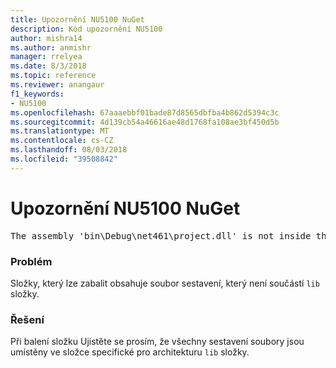 ```yaml
---
title: Upozornění NU5100 NuGet
description: Kód upozornění NU5100
author: mishra14
ms.author: anmishr
manager: rrelyea
ms.date: 8/3/2018
ms.topic: reference
ms.reviewer: anangaur
f1_keywords:
- NU5100
ms.openlocfilehash: 67aaaebbf01bade87d8565dbfba4b862d5394c3c
ms.sourcegitcommit: 4d139cb54a46616ae48d1768fa108ae3bf450d5b
ms.translationtype: MT
ms.contentlocale: cs-CZ
ms.lasthandoff: 08/03/2018
ms.locfileid: "39508842"
---
```

# <a name="nuget-warning-nu5100"></a>Upozornění NU5100 NuGet
<pre>The assembly 'bin\Debug\net461\project.dll' is not inside the 'lib' folder and hence it won't be added as a reference when the package is installed into a project. Move it into the 'lib' folder if it needs to be referenced.</pre>

### <a name="issue"></a>Problém

Složky, který lze zabalit obsahuje soubor sestavení, který není součástí `lib` složky.


### <a name="solution"></a>Řešení

Při balení složku Ujistěte se prosím, že všechny sestavení soubory jsou umístěny ve složce specifické pro architekturu `lib` složky.


